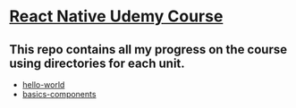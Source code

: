 # [React Native Udemy Course](https://www.udemy.com/react-native-the-practical-guide/)

## This repo contains all my progress on the course using directories for each unit.

- [hello-world](https://github.com/EmilioJeldes/react-native-udemy-course/tree/master/hello-world)
- [basics-components](http://link)
